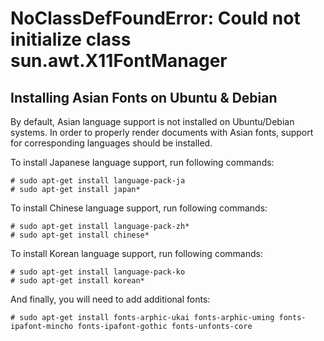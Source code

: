 # NoClassDefFoundError: Could not initialize class sun.awt.X11FontManager

##  Installing Asian Fonts on Ubuntu & Debian 

By default, Asian language support is not installed on Ubuntu/Debian  systems. In order to properly render documents with Asian fonts, support for corresponding languages should be installed.

To install Japanese language support, run following commands:

```shell
# sudo apt-get install language-pack-ja
# sudo apt-get install japan*
```

 To install Chinese language support, run following commands: 

```shell
# sudo apt-get install language-pack-zh*
# sudo apt-get install chinese*
```

 To install Korean language support, run following commands: 

```shell
# sudo apt-get install language-pack-ko
# sudo apt-get install korean*
```

 And finally, you will need to add additional fonts: 

```shell
# sudo apt-get install fonts-arphic-ukai fonts-arphic-uming fonts-ipafont-mincho fonts-ipafont-gothic fonts-unfonts-core
```

